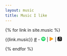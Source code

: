 ```yaml
---
layout: music
title: Music I like
---
```


<style>
#musiclinks img{
    padding:0;
    height:1em;
    margin-bottom:-0.125em;
}
    </style>



{% for link in site.music %}

<div class="musiclinks">{{link.music}} <a href="{{link.url}}">#</a> - <a title="Open with Spotify" href="https://open.spotify.com/search/albums/{{link.music}}"><img style="padding:0;height:1em" src="/images/spotify.svg" /></a> | <a title="Open with Google Play Music" href="https://play.google.com/music/listen#/sr/{{link.music}}"><img style="padding:0;height:1em" src="/images/playmusic.svg" /></a> | <a title="Open with Apple Music" href="{{link.music}}"><img style="padding:0;height:1em" src="/images/applemusic.svg" /></a></div>


{% endfor %}
